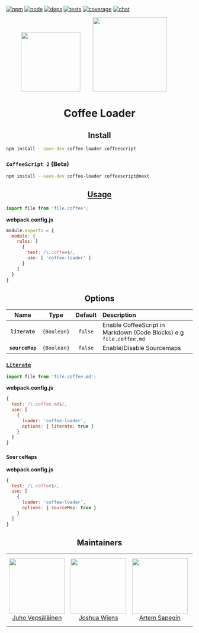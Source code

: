 [![npm][npm]][npm-url]
[![node][node]][node-url]
[![deps][deps]][deps-url]
[![tests][tests]][tests-url]
[![coverage][cover]][cover-url]
[![chat][chat]][chat-url]

<div align="center">
  <img width="160" height="160"
    src="https://cdn.worldvectorlogo.com/logos/coffeescript.svg">
  <a href="https://github.com/webpack/webpack">
    <img width="200" height="200" hspace="30"
      src="https://webpack.js.org/assets/icon-square-big.svg">
  </a>
  <h1>Coffee Loader</h1>
</div>

<h2 align="center">Install</h2>

```bash
npm install --save-dev coffee-loader coffeescript
```

### `CoffeeScript 2` (Beta)

```bash
npm install --save-dev coffee-loader coffeescript@next
```

<h2 align="center"><a href="https://webpack.js.org/concepts/loaders">Usage</a></h2>

```js
import file from 'file.coffee';
```

**webpack.config.js**
```js
module.exports = {
  module: {
    rules: [
      {
        test: /\.coffee$/,
        use: [ 'coffee-loader' ]
      }
    ]
  }
}
```

<h2 align="center">Options</h2>

|Name|Type|Default|Description|
|:--:|:--:|:-----:|:----------|
|**`literate`**|`{Boolean}`|`false`|Enable CoffeeScript in Markdown (Code Blocks) e.g `file.coffee.md`|
|**`sourceMap`**|`{Boolean}`|`false`|Enable/Disable Sourcemaps|

### [`Literate`](http://coffeescript.org/#literate)

```js
import file from 'file.coffee.md';
```

**webpack.config.js**
```js
{
  test: /\.coffee.md$/,
  use: [
    {
      loader: 'coffee-loader',
      options: { literate: true }
    }
  ]
}
```

### `SourceMaps`

**webpack.config.js**
```js
{
  test: /\.coffee$/,
  use: [
    {
      loader: 'coffee-loader',
      options: { sourceMap: true }
    }
  ]
}
```

<h2 align="center">Maintainers</h2>

<table>
  <tbody>
    <tr>
      <td align="center">
        <a href="https://github.com/bebraw">
          <img width="150" height="150" src="https://github.com/bebraw.png?v=3&s=150">
          </br>
          Juho Vepsäläinen
        </a>
      </td>
      <td align="center">
        <a href="https://github.com/d3viant0ne">
          <img width="150" height="150" src="https://github.com/d3viant0ne.png?v=3&s=150">
          </br>
          Joshua Wiens
        </a>
      </td>
      <td align="center">
        <a href="https://github.com/sapegin">
          <img width="150" height="150" src="https://github.com/sapegin.png?v=3&s=150">
          </br>
          Artem Sapegin
        </a>
      </td>
      <td align="center">
        <a href="https://github.com/michael-ciniawsky">
          <img width="150" height="150" src="https://github.com/michael-ciniawsky.png?v=3&s=150">
          </br>
          Michael Ciniawsky
        </a>
      </td>
      <td align="center">
        <a href="https://github.com/evilebottnawi">
          <img width="150" height="150" src="https://github.com/evilebottnawi.png?v=3&s=150">
          </br>
          Alexander Krasnoyarov
        </a>
      </td>
    </tr>
  <tbody>
</table>


[npm]: https://img.shields.io/npm/v/coffee-loader.svg
[npm-url]: https://npmjs.com/package/coffee-loader

[node]: https://img.shields.io/node/v/coffee-loader.svg
[node-url]: https://nodejs.org

[deps]: https://david-dm.org/webpack/coffee-loader.svg
[deps-url]: https://david-dm.org/webpack/coffee-loader

[tests]: http://img.shields.io/travis/webpack/coffee-loader.svg
[tests-url]: https://travis-ci.org/webpack/coffee-loader

[cover]: https://coveralls.io/repos/github/webpack/coffee-loader/badge.svg
[cover-url]: https://coveralls.io/github/webpack/coffee-loader

[chat]: https://badges.gitter.im/webpack/webpack.svg
[chat-url]: https://gitter.im/webpack/webpack
